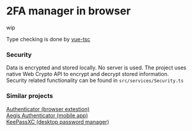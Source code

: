 # 2FA manager in browser

wip

Type checking is done by [vue-tsc](https://github.com/johnsoncodehk/volar/tree/master/packages/vue-tsc)

### Security

Data is encrypted and stored locally. No server is used.
The project uses native Web Crypto API to encrypt and decrypt stored information.<br/>
Security related functionality can be found in `src/services/Security.ts`

### Similar projects

[Authenticator (browser extestion)](https://github.com/Authenticator-Extension/Authenticator)<br/>
[Aegis Authenticator (mobile app)](https://github.com/beemdevelopment/Aegis)<br/>
[KeePassXC (desktop password manager)](https://github.com/keepassxreboot/keepassxc)

<!--

todo:
Hide tokens during initial render (to avoid flicker)
setup password ttl
steam account support
copy code to clipboard on `url/id` open
qr code support
keyboard navigation
search functionality
data sync with WebRTC
translations?

move otpauth to different lazy chunk
icons for accounts
?show global timer if all tokens are of same period

done:
copy code on click
toggle show password should remember cursor position
DnD
? simple editing on mobile

edge messes up timers even when page is visible. user has to make clicks on page for it not to throttle
this makes animation timings wrong. Also token's code generation can be delayed by up to 1 second
check this
```
var lastRunTime = 0
var expectedTime = 5000
function test() {
  lastRunTime && console.log(Date.now() - lastRunTime - expectedTime)
  lastRunTime = Date.now()
  setTimeout(test, expectedTime)
}
test()
```
the solution currently implemented to remedy this is terrible
I guess microsoft prefers when its users have to suffer

-->
